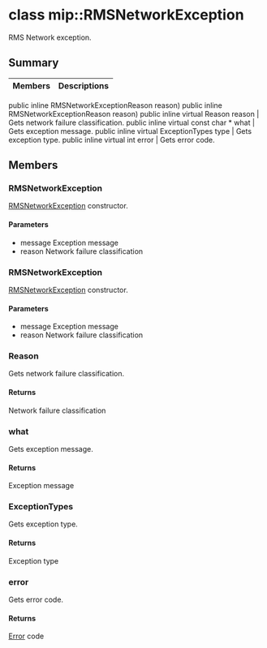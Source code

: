 # class mip::RMSNetworkException 
RMS Network exception.
## Summary
 Members                        | Descriptions                                
--------------------------------|---------------------------------------------
public inline  RMSNetworkExceptionReason reason)
public inline  RMSNetworkExceptionReason reason)
public inline virtual Reason reason | Gets network failure classification.
public inline virtual const char * what | Gets exception message.
public inline virtual ExceptionTypes type | Gets exception type.
public inline virtual int error | Gets error code.
## Members
### RMSNetworkException
[RMSNetworkException](#classmip_1_1_r_m_s_network_exception) constructor.
#### Parameters
* message Exception message 
* reason Network failure classification
### RMSNetworkException
[RMSNetworkException](#classmip_1_1_r_m_s_network_exception) constructor.
#### Parameters
* message Exception message 
* reason Network failure classification
### Reason
Gets network failure classification.
#### Returns
Network failure classification
### what
Gets exception message.
#### Returns
Exception message
### ExceptionTypes
Gets exception type.
#### Returns
Exception type
### error
Gets error code.
#### Returns
[Error](#classmip_1_1_error) code